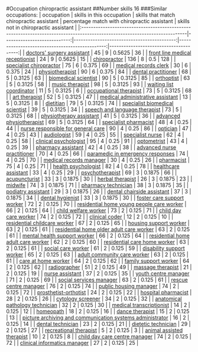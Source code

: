 #Occupation chiropractic assistant
##Number skills 16
###Similar occupations:
| occupation                                                                                                                |   skills in this occupation |   skills that match chiropractic assistant |   percentage match with chiropractic assistant |   skills not in chiropractic assistant |
|:--------------------------------------------------------------------------------------------------------------------------|----------------------------:|-------------------------------------------:|-----------------------------------------------:|---------------------------------------:|
| [doctors' surgery assistant](doctors'_surgery_assistant.md)                                                               |                          45 |                                          9 |                                         0.5625 |                                     36 |
| [front line medical receptionist](front_line_medical_receptionist.md)                                                     |                          24 |                                          9 |                                         0.5625 |                                     15 |
| [chiropractor](chiropractor.md)                                                                                           |                         136 |                                          8 |                                         0.5    |                                    128 |
| [specialist chiropractor](specialist_chiropractor.md)                                                                     |                          75 |                                          6 |                                         0.375  |                                     69 |
| [medical records clerk](medical_records_clerk.md)                                                                         |                          30 |                                          6 |                                         0.375  |                                     24 |
| [physiotherapist](physiotherapist.md)                                                                                     |                          90 |                                          6 |                                         0.375  |                                     84 |
| [dental practitioner](dental_practitioner.md)                                                                             |                          68 |                                          5 |                                         0.3125 |                                     63 |
| [biomedical scientist](biomedical_scientist.md)                                                                           |                          90 |                                          5 |                                         0.3125 |                                     85 |
| [orthoptist](orthoptist.md)                                                                                               |                          63 |                                          5 |                                         0.3125 |                                     58 |
| [music therapist](music_therapist.md)                                                                                     |                          98 |                                          5 |                                         0.3125 |                                     93 |
| [waiting list coordinator](waiting_list_coordinator.md)                                                                   |                          11 |                                          5 |                                         0.3125 |                                      6 |
| [occupational therapist](occupational_therapist.md)                                                                       |                          73 |                                          5 |                                         0.3125 |                                     68 |
| [art therapist](art_therapist.md)                                                                                         |                          52 |                                          5 |                                         0.3125 |                                     47 |
| [medical administrative assistant](medical_administrative_assistant.md)                                                   |                          13 |                                          5 |                                         0.3125 |                                      8 |
| [dietitian](dietitian.md)                                                                                                 |                          79 |                                          5 |                                         0.3125 |                                     74 |
| [specialist biomedical scientist](specialist_biomedical_scientist.md)                                                     |                          39 |                                          5 |                                         0.3125 |                                     34 |
| [speech and language therapist](speech_and_language_therapist.md)                                                         |                          73 |                                          5 |                                         0.3125 |                                     68 |
| [physiotherapy assistant](physiotherapy_assistant.md)                                                                     |                          41 |                                          5 |                                         0.3125 |                                     36 |
| [advanced physiotherapist](advanced_physiotherapist.md)                                                                   |                          69 |                                          5 |                                         0.3125 |                                     64 |
| [specialist pharmacist](specialist_pharmacist.md)                                                                         |                          48 |                                          4 |                                         0.25   |                                     44 |
| [nurse responsible for general care](nurse_responsible_for_general_care.md)                                               |                          90 |                                          4 |                                         0.25   |                                     86 |
| [optician](optician.md)                                                                                                   |                          47 |                                          4 |                                         0.25   |                                     43 |
| [audiologist](audiologist.md)                                                                                             |                          59 |                                          4 |                                         0.25   |                                     55 |
| [specialist nurse](specialist_nurse.md)                                                                                   |                          62 |                                          4 |                                         0.25   |                                     58 |
| [clinical psychologist](clinical_psychologist.md)                                                                         |                          95 |                                          4 |                                         0.25   |                                     91 |
| [optometrist](optometrist.md)                                                                                             |                          43 |                                          4 |                                         0.25   |                                     39 |
| [pharmacy assistant](pharmacy_assistant.md)                                                                               |                          42 |                                          4 |                                         0.25   |                                     38 |
| [advanced nurse practitioner](advanced_nurse_practitioner.md)                                                             |                          70 |                                          4 |                                         0.25   |                                     66 |
| [paramedic in emergency responses](paramedic_in_emergency_responses.md)                                                   |                          74 |                                          4 |                                         0.25   |                                     70 |
| [medical records manager](medical_records_manager.md)                                                                     |                          30 |                                          4 |                                         0.25   |                                     26 |
| [pharmacist](pharmacist.md)                                                                                               |                          75 |                                          4 |                                         0.25   |                                     71 |
| [health psychologist](health_psychologist.md)                                                                             |                          82 |                                          4 |                                         0.25   |                                     78 |
| [healthcare assistant](healthcare_assistant.md)                                                                           |                          33 |                                          4 |                                         0.25   |                                     29 |
| [psychotherapist](psychotherapist.md)                                                                                     |                          69 |                                          3 |                                         0.1875 |                                     66 |
| [acupuncturist](acupuncturist.md)                                                                                         |                          33 |                                          3 |                                         0.1875 |                                     30 |
| [herbal therapist](herbal_therapist.md)                                                                                   |                          26 |                                          3 |                                         0.1875 |                                     23 |
| [midwife](midwife.md)                                                                                                     |                          74 |                                          3 |                                         0.1875 |                                     71 |
| [pharmacy technician](pharmacy_technician.md)                                                                             |                          38 |                                          3 |                                         0.1875 |                                     35 |
| [podiatry assistant](podiatry_assistant.md)                                                                               |                          29 |                                          3 |                                         0.1875 |                                     26 |
| [dental chairside assistant](dental_chairside_assistant.md)                                                               |                          37 |                                          3 |                                         0.1875 |                                     34 |
| [dental hygienist](dental_hygienist.md)                                                                                   |                          33 |                                          3 |                                         0.1875 |                                     30 |
| [foster care support worker](foster_care_support_worker.md)                                                               |                          72 |                                          2 |                                         0.125  |                                     70 |
| [residential home young people care worker](residential_home_young_people_care_worker.md)                                 |                          66 |                                          2 |                                         0.125  |                                     64 |
| [child welfare worker](child_welfare_worker.md)                                                                           |                          73 |                                          2 |                                         0.125  |                                     71 |
| [child day care worker](child_day_care_worker.md)                                                                         |                          74 |                                          2 |                                         0.125  |                                     72 |
| [clinical coder](clinical_coder.md)                                                                                       |                          12 |                                          2 |                                         0.125  |                                     10 |
| [residential childcare worker](residential_childcare_worker.md)                                                           |                          67 |                                          2 |                                         0.125  |                                     65 |
| [housing support worker](housing_support_worker.md)                                                                       |                          63 |                                          2 |                                         0.125  |                                     61 |
| [residential home older adult care worker](residential_home_older_adult_care_worker.md)                                   |                          63 |                                          2 |                                         0.125  |                                     61 |
| [mental health support worker](mental_health_support_worker.md)                                                           |                          66 |                                          2 |                                         0.125  |                                     64 |
| [residential home adult care worker](residential_home_adult_care_worker.md)                                               |                          62 |                                          2 |                                         0.125  |                                     60 |
| [residential care home worker](residential_care_home_worker.md)                                                           |                          63 |                                          2 |                                         0.125  |                                     61 |
| [social care worker](social_care_worker.md)                                                                               |                          61 |                                          2 |                                         0.125  |                                     59 |
| [disability support worker](disability_support_worker.md)                                                                 |                          65 |                                          2 |                                         0.125  |                                     63 |
| [adult community care worker](adult_community_care_worker.md)                                                             |                          63 |                                          2 |                                         0.125  |                                     61 |
| [care at home worker](care_at_home_worker.md)                                                                             |                          64 |                                          2 |                                         0.125  |                                     62 |
| [family support worker](family_support_worker.md)                                                                         |                          64 |                                          2 |                                         0.125  |                                     62 |
| [radiographer](radiographer.md)                                                                                           |                          51 |                                          2 |                                         0.125  |                                     49 |
| [massage therapist](massage_therapist.md)                                                                                 |                          21 |                                          2 |                                         0.125  |                                     19 |
| [nurse assistant](nurse_assistant.md)                                                                                     |                          37 |                                          2 |                                         0.125  |                                     35 |
| [youth centre manager](youth_centre_manager.md)                                                                           |                          71 |                                          2 |                                         0.125  |                                     69 |
| [social services manager](social_services_manager.md)                                                                     |                          63 |                                          2 |                                         0.125  |                                     61 |
| [rescue centre manager](rescue_centre_manager.md)                                                                         |                          76 |                                          2 |                                         0.125  |                                     74 |
| [public housing manager](public_housing_manager.md)                                                                       |                          74 |                                          2 |                                         0.125  |                                     72 |
| [prosthetist-orthotist](prosthetist-orthotist.md)                                                                         |                          24 |                                          2 |                                         0.125  |                                     22 |
| [hospital pharmacist](hospital_pharmacist.md)                                                                             |                          28 |                                          2 |                                         0.125  |                                     26 |
| [cytology screener](cytology_screener.md)                                                                                 |                          34 |                                          2 |                                         0.125  |                                     32 |
| [anatomical pathology technician](anatomical_pathology_technician.md)                                                     |                          32 |                                          2 |                                         0.125  |                                     30 |
| [medical transcriptionist](medical_transcriptionist.md)                                                                   |                          14 |                                          2 |                                         0.125  |                                     12 |
| [homeopath](homeopath.md)                                                                                                 |                          18 |                                          2 |                                         0.125  |                                     16 |
| [dance therapist](dance_therapist.md)                                                                                     |                          15 |                                          2 |                                         0.125  |                                     13 |
| [picture archiving and communication systems administrator](picture_archiving_and_communication_systems_administrator.md) |                          16 |                                          2 |                                         0.125  |                                     14 |
| [dental technician](dental_technician.md)                                                                                 |                          23 |                                          2 |                                         0.125  |                                     21 |
| [dietetic technician](dietetic_technician.md)                                                                             |                          29 |                                          2 |                                         0.125  |                                     27 |
| [recreational therapist](recreational_therapist.md)                                                                       |                           5 |                                          2 |                                         0.125  |                                      3 |
| [animal assisted therapist](animal_assisted_therapist.md)                                                                 |                          10 |                                          2 |                                         0.125  |                                      8 |
| [child day care centre manager](child_day_care_centre_manager.md)                                                         |                          74 |                                          2 |                                         0.125  |                                     72 |
| [clinical informatics manager](clinical_informatics_manager.md)                                                           |                          27 |                                          2 |                                         0.125  |                                     25 |
